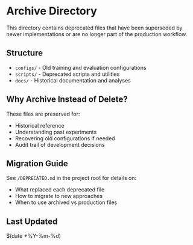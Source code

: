 # Archive Directory

This directory contains deprecated files that have been superseded by newer implementations or are no longer part of the production workflow.

## Structure

- `configs/` - Old training and evaluation configurations
- `scripts/` - Deprecated scripts and utilities
- `docs/` - Historical documentation and analyses

## Why Archive Instead of Delete?

These files are preserved for:
- Historical reference
- Understanding past experiments
- Recovering old configurations if needed
- Audit trail of development decisions

## Migration Guide

See `/DEPRECATED.md` in the project root for details on:
- What replaced each deprecated file
- How to migrate to new approaches
- When to use archived vs production files

## Last Updated

$(date +%Y-%m-%d)
